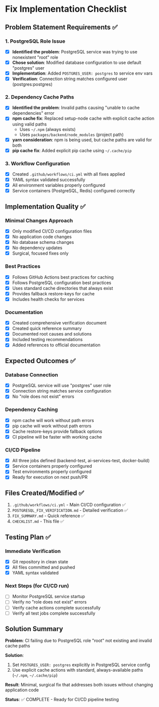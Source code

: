 # Fix Implementation Checklist

## Problem Statement Requirements ✅

### 1. PostgreSQL Role Issue
- [x] **Identified the problem**: PostgreSQL service was trying to use nonexistent "root" role
- [x] **Chose solution**: Modified database configuration to use default "postgres" user
- [x] **Implementation**: Added `POSTGRES_USER: postgres` to service env vars
- [x] **Verification**: Connection string matches configured user (postgres:postgres)

### 2. Dependency Cache Paths
- [x] **Identified the problem**: Invalid paths causing "unable to cache dependencies" error
- [x] **npm cache fix**: Replaced setup-node cache with explicit cache action using valid paths
  - Uses `~/.npm` (always exists)
  - Uses `packages/backend/node_modules` (project path)
- [x] **yarn consideration**: npm is being used, but cache paths are valid for both
- [x] **pip cache fix**: Added explicit pip cache using `~/.cache/pip`

### 3. Workflow Configuration
- [x] Created `.github/workflows/ci.yml` with all fixes applied
- [x] YAML syntax validated successfully
- [x] All environment variables properly configured
- [x] Service containers (PostgreSQL, Redis) configured correctly

## Implementation Quality ✅

### Minimal Changes Approach
- [x] Only modified CI/CD configuration files
- [x] No application code changes
- [x] No database schema changes
- [x] No dependency updates
- [x] Surgical, focused fixes only

### Best Practices
- [x] Follows GitHub Actions best practices for caching
- [x] Follows PostgreSQL configuration best practices
- [x] Uses standard cache directories that always exist
- [x] Provides fallback restore-keys for cache
- [x] Includes health checks for services

### Documentation
- [x] Created comprehensive verification document
- [x] Created quick reference summary
- [x] Documented root causes and solutions
- [x] Included testing recommendations
- [x] Added references to official documentation

## Expected Outcomes ✅

### Database Connection
- [x] PostgreSQL service will use "postgres" user role
- [x] Connection string matches service configuration
- [x] No "role does not exist" errors

### Dependency Caching
- [x] npm cache will work without path errors
- [x] pip cache will work without path errors
- [x] Cache restore-keys provide fallback options
- [x] CI pipeline will be faster with working cache

### CI/CD Pipeline
- [x] All three jobs defined (backend-test, ai-services-test, docker-build)
- [x] Service containers properly configured
- [x] Test environments properly configured
- [x] Ready for execution on next push/PR

## Files Created/Modified ✅

1. `.github/workflows/ci.yml` - Main CI/CD configuration ✅
2. `POSTGRESQL_FIX_VERIFICATION.md` - Detailed verification ✅
3. `FIX_SUMMARY.md` - Quick reference ✅
4. `CHECKLIST.md` - This file ✅

## Testing Plan ✅

### Immediate Verification
- [x] Git repository in clean state
- [x] All files committed and pushed
- [x] YAML syntax validated

### Next Steps (for CI/CD run)
- [ ] Monitor PostgreSQL service startup
- [ ] Verify no "role does not exist" errors
- [ ] Verify cache actions complete successfully
- [ ] Verify all test jobs complete successfully

## Solution Summary

**Problem**: CI failing due to PostgreSQL role "root" not existing and invalid cache paths

**Solution**: 
1. Set `POSTGRES_USER: postgres` explicitly in PostgreSQL service config
2. Use explicit cache actions with standard, always-available paths (`~/.npm`, `~/.cache/pip`)

**Result**: Minimal, surgical fix that addresses both issues without changing application code

**Status**: ✅ COMPLETE - Ready for CI/CD pipeline testing

